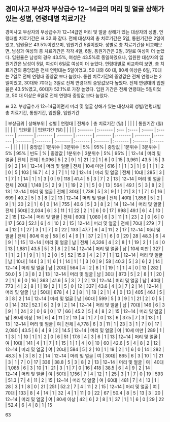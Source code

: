 ## 경미사고 부상자 부상급수 12~14급의 머리 및 얼굴 상해가 있는 성별, 연령대별 치료기간

경미사고 부상자의 부상급수가 12~14급인 머리 및 얼굴 상해가 있는 대상자의 성별, 연령대별 치료기간은 표 32.와 같다. 전체 대상자의 총 치료기간은 5일, 통원기간은 2일이었고, 입원율은 43.5%이었으며, 입원기간 5일이었다. 성별로 총 치료기간을 비교해보면, 남성과 여성의 총 치료기간은 각각 4일, 6일, 통원기간은 2일, 3일로 여성이 더 높았다. 입원율은 남성의 경우 43.5%, 여성은 43.5%로 동일하였으나, 입원한 대상자의 입원기간은 남성이 5일, 여성이 6일로 여성이 더 높았다. 연령대별로 비교하여 보면, 총 치료기간의 중앙값은 전체 연령대는 5일이었고, 50 대와 60 대, 80세 이상은 6일, 70대는 7일로 전체 연령대 중앙값 보다 높았다. 통원 치료기간의 중앙값은 전체 연령대는 2일이었고, 30대와 70대는 3일로 전체 연령대의 중앙값보다 높았다. 전체 연령대의 입원율은 43.5%였고, 60대가 52.1%로 가장 높았다. 입원 기간은 전체 연령대는 5일이었고, 50 대 이상은 6일로 전체 연령대 중앙값 보다 높았다.

표 32. 부상급수가 12~14급이면서 머리 및 얼굴 상해가 있는 대상자의 성별/연령대별 총 치료기간, 통원기간, 입원율, 입원기간

| 부상급위 | 상해부위 | 성별 | 연령대 | 전체수 | 총 치료기간 (일) | | | | | 통원기간 (일) | | | | | 입원률 | | 입원기간 (일) | | | |
| :------- | :------- | :--- | :---- | :----- | :------- | :------- | :------- | :------- | :------- | :------- | :------- | :------- | :------- | :------- | :------- | :------- | :------- | :------- | :------- | :------- | :------- |
| | | | | | 중앙값 | 1분위수 | 3분위수 | 5% | 95% | 중앙값 | 1분위수 | 3분위수 | 5% | 95% | 빈도 | % | 중앙값 | 1분위수 | 3분위수 | 5% | 95% |
| 12~14 | 머리 및 얼굴 | 전체 | 전체 | 9,096 | 5 | 2 | 9 | 1 | 21 | 2 | 1 | 6 | 0 | 15 | 3,961 | 43.5 | 5 | 3 | 9 | 2 | 14
| 12~14 | 머리 및 얼굴 | 전체 | 10세 미만 | 616 | 1 | 1 | 3 | 1 | 9 | 1 | 1 | 2 | 0 | 5 | 103 | 16.7 | 4 | 2 | 7 | 1 | 12
| 12~14 | 머리 및 얼굴 | 전체 | 10대 | 285 | 3 | 1 | 7 | 1 | 14 | 1 | 1 | 3 | 0 | 9 | 118 | 41.4 | 5 | 3 | 7 | 2 | 13
| 12~14 | 머리 및 얼굴 | 전체 | 20대 | 1,148 | 5 | 2 | 9 | 1 | 19 | 2 | 1 | 5 | 0 | 13 | 564 | 49.1 | 5 | 3 | 8 | 2 | 13
| 12~14 | 머리 및 얼굴 | 전체 | 30대 | 1,738 | 5 | 3 | 9 | 1 | 21 | 3 | 1 | 7 | 0 | 16 | 699 | 40.2 | 5 | 3 | 8 | 2 | 13
| 12~14 | 머리 및 얼굴 | 전체 | 40대 | 1,858 | 5 | 2 | 9 | 1 | 20 | 2 | 1 | 6 | 0 | 14 | 755 | 40.6 | 5 | 3 | 8 | 2 | 14
| 12~14 | 머리 및 얼굴 | 전체 | 50대 | 2,034 | 6 | 3 | 11 | 1 | 22 | 2 | 1 | 6 | 0 | 17 | 998 | 49.1 | 6 | 4 | 10 | 2 | 15
| 12~14 | 머리 및 얼굴 | 전체 | 60대 | 1,080 | 6 | 3 | 11 | 1 | 23 | 2 | 0 | 6 | 0 | 17 | 563 | 52.1 | 6 | 4 | 10 | 2 | 15
| 12~14 | 머리 및 얼굴 | 전체 | 70대 | 279 | 7 | 4 | 12 | 1 | 27 | 3 | 1 | 7 | 0 | 22 | 133 | 47.7 | 6 | 4 | 11 | 2 | 17
| 12~14 | 머리 및 얼굴 | 전체 | 80세 이상 | 58 | 6 | 4 | 9 | 1 | 37 | 2 | 1 | 6 | 0 | 29 | 28 | 48.3 | 6 | 4 | 9 | 1 | 15
| 12~14 | 머리 및 얼굴 | 남 | 전체 | 4,326 | 4 | 2 | 8 | 1 | 19 | 2 | 1 | 4 | 0 | 13 | 1,881 | 43.5 | 5 | 3 | 8 | 2 | 14
| 12~14 | 머리 및 얼굴 | 남 | 10세 미만 | 327 | 1 | 1 | 2 | 1 | 9 | 1 | 1 | 2 | 0 | 5 | 52 | 15.9 | 4 | 2 | 7 | 1 | 12
| 12~14 | 머리 및 얼굴 | 남 | 10대 | 144 | 3 | 1 | 6 | 1 | 14 | 1 | 1 | 3 | 0 | 9 | 58 | 40.3 | 5 | 3 | 6 | 2 | 14
| 12~14 | 머리 및 얼굴 | 남 | 20대 | 564 | 4 | 2 | 8 | 1 | 19 | 1 | 1 | 4 | 0 | 13 | 282 | 50.0 | 5 | 3 | 8 | 2 | 13
| 12~14 | 머리 및 얼굴 | 남 | 30대 | 873 | 5 | 2 | 8 | 1 | 20 | 2 | 1 | 6 | 0 | 16 | 363 | 41.6 | 5 | 3 | 7 | 2 | 13
| 12~14 | 머리 및 얼굴 | 남 | 40대 | 773 | 4 | 2 | 8 | 1 | 19 | 2 | 1 | 5 | 0 | 12 | 337 | 43.6 | 4 | 3 | 7 | 2 | 14
| 12~14 | 머리 및 얼굴 | 남 | 50대 | 878 | 4 | 2 | 8 | 1 | 18 | 2 | 1 | 4 | 0 | 13 | 405 | 46.1 | 5 | 3 | 8 | 2 | 14
| 12~14 | 머리 및 얼굴 | 남 | 60대 | 599 | 5 | 3 | 9 | 1 | 21 | 2 | 0 | 5 | 0 | 14 | 312 | 52.1 | 6 | 3 | 9 | 2 | 14
| 12~14 | 머리 및 얼굴 | 남 | 70대 | 146 | 6 | 3 | 9 | 1 | 24 | 2 | 0 | 6 | 0 | 17 | 66 | 45.2 | 5 | 4 | 8 | 2 | 15
| 12~14 | 머리 및 얼굴 | 남 | 80세 이상 | 16 | 6 | 4 | 11 | 2 | 13 | 4 | 1 | 7 | 0 | 13 | 6 | 37.5 | 7 | 3 | 13 | 1 | 13
| 12~14 | 머리 및 얼굴 | 여 | 전체 | 4,778 | 6 | 3 | 11 | 1 | 23 | 3 | 1 | 7 | 0 | 17 | 2,080 | 43.5 | 6 | 4 | 9 | 2 | 14.5
| 12~14 | 머리 및 얼굴 | 여 | 10세 미만 | 289 | 1 | 1 | 3 | 1 | 10 | 1 | 1 | 2 | 0 | 6 | 51 | 17.6 | 4 | 3 | 6 | 1 | 13
| 12~14 | 머리 및 얼굴 | 여 | 10대 | 141 | 4 | 1 | 7 | 1 | 15 | 1 | 1 | 4 | 0 | 10 | 60 | 42.6 | 5 | 4 | 8 | 2 | 12
| 12~14 | 머리 및 얼굴 | 여 | 20대 | 584 | 5 | 2 | 10 | 1 | 19 | 2 | 1 | 6 | 0 | 14 | 282 | 48.3 | 5 | 3 | 8 | 2 | 14
| 12~14 | 머리 및 얼굴 | 여 | 30대 | 865 | 6 | 3 | 10 | 1 | 21 | 3 | 1 | 7 | 0 | 17 | 336 | 38.8 | 5 | 3 | 8 | 2 | 13
| 12~14 | 머리 및 얼굴 | 여 | 40대 | 1,085 | 6 | 3 | 10 | 1 | 21 | 3 | 1 | 7 | 0 | 16 | 418 | 38.5 | 6 | 4 | 9 | 2 | 14
| 12~14 | 머리 및 얼굴 | 여 | 50대 | 1,156 | 7 | 4 | 12 | 1 | 25 | 3 | 1 | 7 | 0 | 19 | 593 | 51.3 | 7 | 4 | 11 | 2 | 15
| 12~14 | 머리 및 얼굴 | 여 | 60대 | 481 | 7 | 4 | 13 | 1 | 28 | 3 | 1 | 8 | 0 | 21 | 251 | 52.2 | 7 | 4 | 11 | 2 | 15
| 12~14 | 머리 및 얼굴 | 여 | 70대 | 133 | 8 | 4 | 14 | 1 | 32 | 4 | 1 | 11 | 0 | 22 | 67 | 50.4 | 8 | 5 | 13 | 3 | 20
| 12~14 | 머리 및 얼굴 | 여 | 80세 이상 | 42 | 6 | 2 | 8 | 1 | 37 | 1 | 1 | 6 | 0 | 29 | 22 | 52.4 | 6 | 4 | 8 | 1 | 15

<PAGE>63